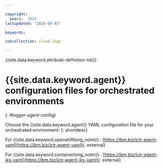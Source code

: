 ```yaml
---

copyright:
  years:  2024
lastupdated: "2024-09-03"

keywords:

subcollection: cloud-logs

---
```


{{site.data.keyword.attribute-definition-list}}



# {{site.data.keyword.agent}} configuration files for orchestrated environments
{: #logger-agent-config}

Choose the {{site.data.keyword.agent}} YAML configuration file for your orchestrated environment:
{: shortdesc}

For {{site.data.keyword.openshiftlong_notm}}
:   [https://ibm.biz/iclr-agent-yaml](https://ibm.biz/iclr-agent-yaml){: external}

For {{site.data.keyword.containerlong_notm}}
:   [https://ibm.biz/iclr-agent-iks-yaml](https://ibm.biz/iclr-agent-iks-yaml){: external}

